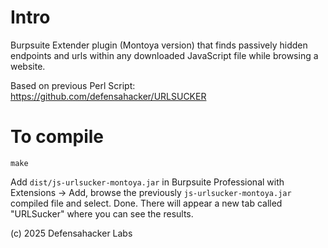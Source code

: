 # Intro
Burpsuite Extender plugin (Montoya version) that finds passively hidden endpoints and urls within any downloaded JavaScript file while browsing a website.

Based on previous Perl Script: https://github.com/defensahacker/URLSUCKER

# To compile
```
make
```
Add `dist/js-urlsucker-montoya.jar` in Burpsuite Professional with Extensions -> Add, browse the previously `js-urlsucker-montoya.jar` compiled file and select. Done. There will appear a new tab called "URLSucker" where you can see the results.




(c) 2025 Defensahacker Labs

